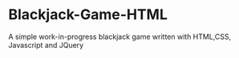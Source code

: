 # Blackjack-Game-HTML
A simple work-in-progress blackjack game written with HTML,CSS, Javascript and JQuery
